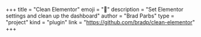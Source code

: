 +++
title = "Clean Elementor"
emoji = "🧹"
description = "Set Elementor settings and clean up the dashboard"
author = "Brad Parbs"
type = "project"
kind = "plugin"
link = "https://github.com/bradp/clean-elementor"
+++
